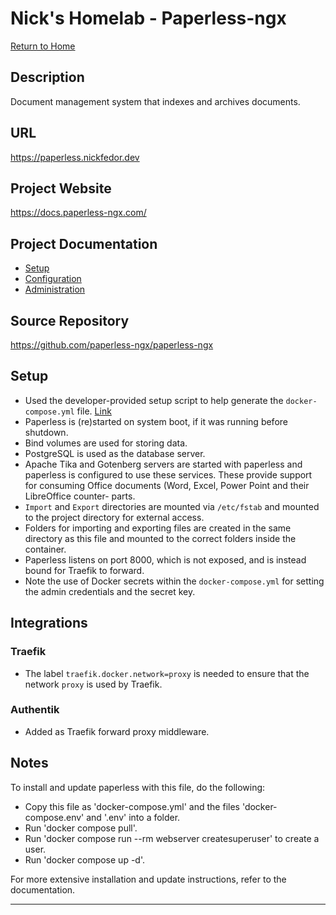 # Nick's Homelab - Paperless-ngx

[Return to Home](/README.md)

## Description

Document management system that indexes and archives documents.

## URL

<https://paperless.nickfedor.dev>

## Project Website

<https://docs.paperless-ngx.com/>

## Project Documentation

- [Setup](https://docs.paperless-ngx.com/setup/)
- [Configuration](https://docs.paperless-ngx.com/configuration/)
- [Administration](https://docs.paperless-ngx.com/administration/)

## Source Repository

<https://github.com/paperless-ngx/paperless-ngx>

## Setup

- Used the developer-provided setup script to help generate the
  `docker-compose.yml` file.
  [Link](https://docs.paperless-ngx.com/setup/)
- Paperless is (re)started on system boot, if it was running before shutdown.
- Bind volumes are used for storing data.
- PostgreSQL is used as the database server.
- Apache Tika and Gotenberg servers are started with paperless and paperless
  is configured to use these services. These provide support for consuming
  Office documents (Word, Excel, Power Point and their LibreOffice counter-
  parts.
- `Import` and `Export` directories are mounted via `/etc/fstab` and mounted to the
  project directory for external access.
- Folders for importing and exporting files are created in the same directory
  as this file and mounted to the correct folders inside the container.
- Paperless listens on port 8000, which is not exposed, and is instead bound for
  Traefik to forward.
- Note the use of Docker secrets within the `docker-compose.yml` for setting the
  admin credentials and the secret key.

## Integrations

### Traefik

- The label `traefik.docker.network=proxy` is needed to ensure that the network
  `proxy` is used by Traefik.

### Authentik

- Added as Traefik forward proxy middleware.

## Notes

To install and update paperless with this file, do the following:

- Copy this file as 'docker-compose.yml' and the files 'docker-compose.env'
  and '.env' into a folder.
- Run 'docker compose pull'.
- Run 'docker compose run --rm webserver createsuperuser' to create a user.
- Run 'docker compose up -d'.

For more extensive installation and update instructions, refer to the
documentation.

----------
